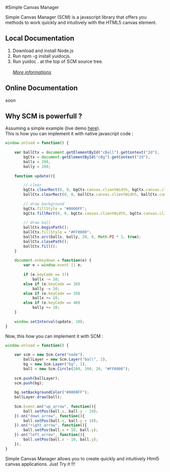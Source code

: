 #Simple Canvas Manager

Simple Canvas Manager (SCM) is a javascript library that offers you methods to work quickly and intuitively with the HTML5 canvas element.

Local Documentation
-------------------

1) Download and install Node.js<br />
2) Run npm -g install yuidocjs.<br />
3) Run yuidoc . at the top of SCM source tree.<br /><br />
<a target="_blank" href="http://yui.github.com/yuidoc/"><I>More informations</I></a>

Online Documentation
--------------------

soon


Why SCM is powerfull ?
----------------------

Assuming a simple example (live demo <a href="http://myboon.github.com/Simple-Canvas-Manager/demo/">here</a>).<br />
This is how you can implement it with native javascript code :

```js
window.onload = function() {
	
	var ballCtx = document.getElementById("cBall").getContext("2d"),
		bgCtx = document.getElementById("cBg").getContext("2d"),
		ballx = 200,
		bally = 200;
	
	function update(){

		// clear
		bgCtx.clearRect(0, 0, bgCtx.canvas.clientWidth, bgCtx.canvas.clientHeight);
		ballCtx.clearRect(0, 0, ballCtx.canvas.clientWidth, ballCtx.canvas.clientHeight);
		
		// draw background
		bgCtx.fillStyle = "#0000FF";
		bgCtx.fillRect(0, 0, bgCtx.canvas.clientWidth, bgCtx.canvas.clientHeight);
	
		// draw ball
		ballCtx.beginPath();
		ballCtx.fillStyle = "#FF0000";
		ballCtx.arc(ballx, bally, 20, 0, Math.PI * 2, true);
		ballCtx.closePath();
		ballCtx.fill();
	}
	
	document.onkeydown = function(e) {
	 	var e = window.event || e;
		
		if (e.keyCode == 37)
			ballx -= 10;
		else if (e.keyCode == 38)
			bally -= 10;
		else if (e.keyCode == 39)
			ballx += 10;
		else if (e.keyCode == 40)
			bally += 10;
	}
	
	window.setInterval(update, 10);
}
```

Now, this how you can implement it with SCM :

```js
window.onload = function() {
	
	var scm = new Scm.Core("node"),
		ballLayer = new Scm.Layer("ball", 2),
		bg = new Scm.Layer("bg", 1),
		ball = new Scm.Circle(200, 200, 20, "#FF0000");
		
	scm.push(ballLayer);
	scm.push(bg);
	
	bg.setBackgroundColor("#0000FF");
	ballLayer.draw(ball);
	
	Scm.Event.on("up_arrow", function(){
		ball.setPos(ball.x, ball.y - 10);
	}).on("down_arrow", function(){
		ball.setPos(ball.x, ball.y + 10);
	}).on("right_arrow", function(){
		ball.setPos(ball.x + 10, ball.y);
	}).on("left_arrow", function(){
		ball.setPos(ball.x - 10, ball.y);
	});
}
```
Simple Canvas Manager allows you to create quickly and intuitively Html5 canvas applications. Just Try it !!! 
